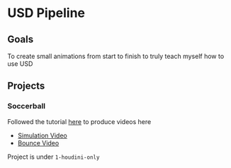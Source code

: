 # USD Pipeline

## Goals
To create small animations from start to finish to truly teach myself how to use USD

## Projects

### Soccerball 

Followed the tutorial [here](https://www.sidefx.com/tutorials/houdini-foundations-soccerball/?collection=74) to produce videos here

- [Simulation Video](https://youtu.be/3A6YP8YXXnI)
- [Bounce Video](https://youtu.be/K4uDnld4NwU)

Project is under `1-houdini-only`